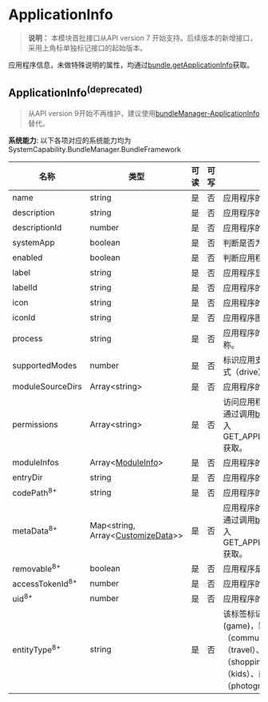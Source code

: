 # ApplicationInfo

> **说明：**
> 本模块首批接口从API version 7 开始支持。后续版本的新增接口，采用上角标单独标记接口的起始版本。

应用程序信息，未做特殊说明的属性，均通过[bundle.getApplicationInfo](js-apis-Bundle.md#bundlegetapplicationinfodeprecated)获取。

## ApplicationInfo<sup>(deprecated)<sup>

> 从API version 9开始不再维护，建议使用[bundleManager-ApplicationInfo](js-apis-bundleManager-applicationInfo.md)替代。

**系统能力**: 以下各项对应的系统能力均为SystemCapability.BundleManager.BundleFramework



| 名称                         | 类型                                                                     | 可读  | 可写  | 说明                                                                                                                                                                   |
|----------------------------|------------------------------------------------------------------------|-----|-----|----------------------------------------------------------------------------------------------------------------------------------------------------------------------|
| name                       | string                                                                 | 是   | 否   | 应用程序的名称。                                                                                                                                                             |
| description                | string                                                                 | 是   | 否   | 应用程序的描述信息。                                                                                                                                                             |
| descriptionId              | number                                                                 | 是   | 否   | 应用程序的描述信息的资源id。                                                                                                                                                           |
| systemApp                  | boolean                                                                | 是   | 否   | 判断是否为系统应用程序，默认为false。                                                                                                                                                |
| enabled                    | boolean                                                                | 是   | 否   | 判断应用程序是否可以使用，默认为true。                                                                                                                                                |
| label                      | string                                                                 | 是   | 否   | 应用程序显示的标签。                                                                                                                                                           |
| labelId                    | string                                                                 | 是   | 否   | 应用程序的标签的资源id值。                                                                                                                                                           |
| icon                       | string                                                                 | 是   | 否   | 应用程序的图标。                                                                                                                                                             |
| iconId                     | string                                                                 | 是   | 否   | 应用程序图标的资源id值。                                                                                                                                                           |
| process                    | string                                                                 | 是   | 否   | 应用程序的进程，如果不设置，默认为包的名称。                                                                                                                                               |
| supportedModes             | number                                                                 | 是   | 否   | 标识应用支持的运行模式，当前只定义了驾驶模式（drive）。该标签只适用于车机。                                                                                                                             |
| moduleSourceDirs           | Array\<string>                                                         | 是   | 否   | 应用程序的资源存放的相对路径。                                                                                                                                                      |
| permissions                | Array\<string>                                                         | 是   | 否   | 访问应用程序所需的权限。<br />通过调用[bundle.getApplicationInfo](js-apis-Bundle.md#bundlegetapplicationinfodeprecated)接口时，传入GET_APPLICATION_INFO_WITH_PERMISSION获取。                                                                                                         |
| moduleInfos                | Array\<[ModuleInfo](js-apis-bundle-ModuleInfo.md)>                     | 是   | 否   | 应用程序的模块信息。                                                                                                                                                           |
| entryDir                   | string                                                                 | 是   | 否   | 应用程序的文件保存路径。                                                                                                                                                         |
| codePath<sup>8+</sup>      | string                                                                 | 是   | 否   | 应用程序的安装目录。                                                                                                                                                           |
| metaData<sup>8+</sup>      | Map\<string, Array\<[CustomizeData](js-apis-bundle-CustomizeData.md)>> | 是   | 否   | 应用程序的自定义元信息。<br />通过调用[bundle.getApplicationInfo](js-apis-Bundle.md#bundlegetapplicationinfodeprecated)接口时，传入GET_APPLICATION_INFO_WITH_METADATA获取。                                                                                                           |
| removable<sup>8+</sup>     | boolean                                                                | 是   | 否   | 应用程序是否可以被移除。                                                                                                                                                         |
| accessTokenId<sup>8+</sup> | number                                                                 | 是   | 否   | 应用程序的accessTokenId。                                                                                                                                                  |
| uid<sup>8+</sup>           | number                                                                 | 是   | 否   | 应用程序的uid。                                                                                                                                                            |
| entityType<sup>8+</sup>    | string                                                                 | 是   | 否   | 该标签标记该应用的类别，具体有 :游戏类(game)，影音类（media）、社交通信类（communication）、新闻类（news）、出行类（travel）、工具类（utility）、购物类（shopping）、教育类（education）、少儿类（kids）、商务类（business）、拍摄类（photography）。 |
